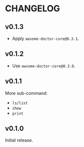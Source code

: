 # CHANGELOG

## v0.1.3

- Apply `awsome-doctor-core@0.3.1`.

## v0.1.2

- Use `awsome-doctor-core@0.3.0`.

## v0.1.1

More sub-command:

- `ls/list`
- `show`
- `print`

## v0.1.0

Initial release.
